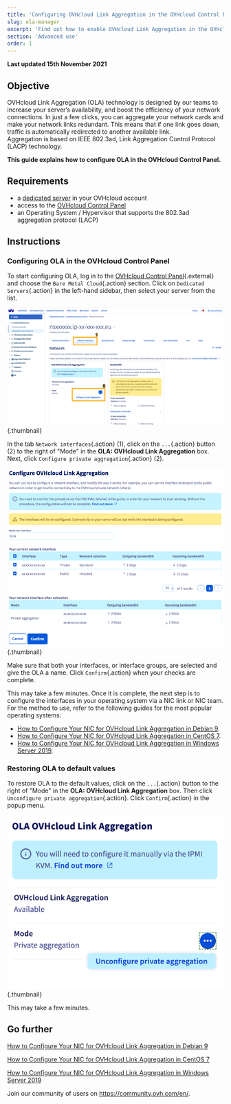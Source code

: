 ```yaml
---
title: 'Configuring OVHcloud Link Aggregation in the OVHcloud Control Panel'
slug: ola-manager
excerpt: 'Find out how to enable OVHcloud Link Aggregation in the OVHcloud Control Panel'
section: 'Advanced use'
order: 1
---
```


**Last updated 15th November 2021**

## Objective

OVHcloud Link Aggregation (OLA) technology is designed by our teams to increase your server’s availability, and boost the efficiency of your network connections. In just a few clicks, you can aggregate your network cards and make your network links redundant. This means that if one link goes down, traffic is automatically redirected to another available link.<br>
Aggregation is based on IEEE 802.3ad, Link Aggregation Control Protocol (LACP) technology.

**This guide explains how to configure OLA in the OVHcloud Control Panel.**

## Requirements

- a [dedicated server](https://www.ovhcloud.com/en-ie/bare-metal/) in your OVHcloud account
- access to the [OVHcloud Control Panel](https://www.ovh.com/auth/?action=gotomanager&from=https://www.ovh.ie/&ovhSubsidiary=ie)
- an Operating System / Hypervisor that supports the 802.3ad aggregation protocol (LACP)

## Instructions

### Configuring OLA in the OVHcloud Control Panel

To start configuring OLA, log in to the [OVHcloud Control Panel](https://www.ovh.com/auth/?action=gotomanager&from=https://www.ovh.ie/&ovhSubsidiary=ie){.external} and choose the `Bare Metal Cloud`{.action} section. Click on `Dedicated Servers`{.action} in the left-hand sidebar, then select your server from the list.

![network interfaces](images/network_interfaces2021.png){.thumbnail}

In the tab `Network interfaces`{.action} (1), click on the `...`{.action} button (2) to the right of "Mode" in the **OLA: OVHcloud Link Aggregation** box. Next, click `Configure private aggregation`{.action}  (2).

![interface select](images/interface_select2021.png){.thumbnail}

Make sure that both your interfaces, or interface groups, are selected and give the OLA a name. Click `Confirm`{.action} when your checks are complete.

This may take a few minutes. Once it is complete, the next step is to configure the interfaces in your operating system via a NIC link or NIC team. For the method to use, refer to the following guides for the most popular operating systems:

- [How to Configure Your NIC for OVHcloud Link Aggregation in Debian 9](../ola-debian9/).
- [How to Configure Your NIC for OVHcloud Link Aggregation in CentOS 7](../ola-centos7/).
- [How to Configure Your NIC for OVHcloud Link Aggregation in Windows Server 2019](../ola-w2k19/).

### Restoring OLA to default values

To restore OLA to the default values, click on the `...`{.action} button to the right of "Mode" in the **OLA: OVHcloud Link Aggregation** box. Then click `Unconfigure private aggregation`{.action}. Click `Confirm`{.action} in the popup menu.

![network interfaces](images/default_settings2021.png){.thumbnail}

This may take a few minutes.

## Go further

[How to Configure Your NIC for OVHcloud Link Aggregation in Debian 9](../ola-debian9/)

[How to Configure Your NIC for OVHcloud Link Aggregation in CentOS 7](../ola-centos7/)

[How to Configure Your NIC for OVHcloud Link Aggregation in Windows Server 2019](../ola-w2k19/)

Join our community of users on <https://community.ovh.com/en/>.

